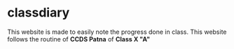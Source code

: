 # classdiary
This website is made to easily note the progress done in class. 
This website follows the routine of **CCDS Patna** of **Class X "A"**
